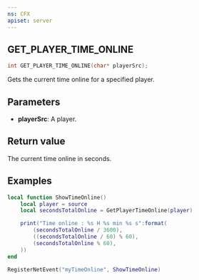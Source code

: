 ```yaml
---
ns: CFX
apiset: server
---
```

## GET_PLAYER_TIME_ONLINE

```c
int GET_PLAYER_TIME_ONLINE(char* playerSrc);
```

Gets the current time online for a specified player.

## Parameters
* **playerSrc**: A player.

## Return value

The current time online in seconds.

## Examples

```lua
local function ShowTimeOnline()
    local player = source
    local secondsTotalOnline = GetPlayerTimeOnline(player)

    print("Time online : %s H %s min %s s":format(
        (secondsTotalOnline / 3600),
        ((secondsTotalOnline / 60) % 60),
        (secondsTotalOnline % 60),
    ))
end

RegisterNetEvent("myTimeOnline", ShowTimeOnline)
```
